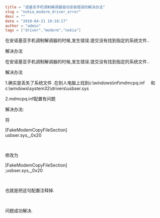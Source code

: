 ```toml
title = "诺基亚手机调制解调器驱动安装错误的解决办法"
slug = "nokia_moderm_driver_error"
desc = ""
date = "2010-04-21 19:18:17"
author = "admin"
tags = ["driver","moderm","nokia"]
```

<p>在安诺基亚手机调制解调器的时候,发生错误.提交没有找到指定的系统文件..</p><p>解决办法</p>


<!--more-->

<p>在安诺基亚手机调制解调器的时候,发生错误.提交没有找到指定的系统文件..</p><p>解决办法</p><p>1.确实是丢失了系统文件 .在别人电脑上找到c:\windows\inf\mdmcpq.inf&nbsp;&nbsp;&nbsp;&nbsp; 和 c:\windows\system32\drivers\usbser.sys&nbsp;</p><p>2.mdmcpq.inf配置有问题</p><p>解决办法:</p><p>将</p><p>[FakeModemCopyFileSection]    <br />usbser.sys,,,0x20</p><p>&nbsp;</p><p>修改为</p><p>[FakeModemCopyFileSection]    <br />;usbser.sys,,,0x20</p><p>&nbsp;</p><p>也就是把这句配置注释掉.</p><p>&nbsp;</p><p>问题成功解决.</p>

